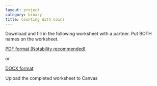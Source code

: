 ```yaml
---
layout: project
category: binary
title: Counting With Coins
---
```


Download and fill in the following worksheet with a partner. Put BOTH names on the worksheet.

[PDF format (Notability recommended)](/apcsp\binary\countingwithcoinsworksheet.pdf)

or

[DOCX format](/apcsp\binary\countingwithcoinsworksheet.docx)

Upload the completed worksheet to Canvas
